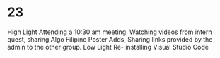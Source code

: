 # 23
High Light  Attending a 10:30 am meeting, Watching videos from intern quest, sharing Algo Filipino Poster Adds, Sharing links provided by the admin to the other group.  Low Light Re- installing Visual Studio Code 
